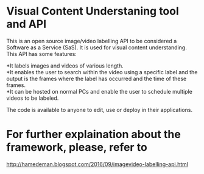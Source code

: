 # Visual Content Understaning tool and API
This is an open source image/video labelling API to be considered a Software as a Service (SaS). It is used for visual content understanding. This API has some features:   

*It labels images and videos of various length.   
*It enables the user to search within the video using a specific label and the output is the frames where the label has occurred and the time of these frames.  
*It can be hosted on normal PCs and enable the user to schedule multiple videos to be labeled.  

The code is available to anyone to edit, use or deploy in their applications.

# For further explaination about the framework, please, refer to 
http://hamedeman.blogspot.com/2016/09/imagevideo-labelling-api.html
